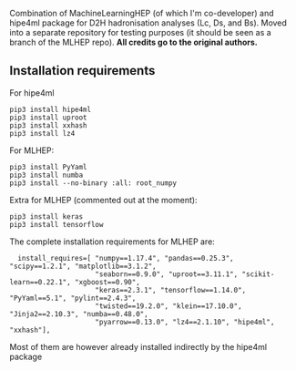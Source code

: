 Combination of MachineLearningHEP (of which I'm co-developer) and hipe4ml package for D2H hadronisation analyses (Lc, Ds, and Bs). Moved into a separate repository for testing purposes (it should be seen as a branch of the MLHEP repo). **All credits go to the original authors.**

## Installation requirements
For hipe4ml
```
pip3 install hipe4ml
pip3 install uproot
pip3 install xxhash
pip3 install lz4
```

For MLHEP:
```
pip3 install PyYaml
pip3 install numba
pip3 install --no-binary :all: root_numpy
```
Extra for MLHEP (commented out at the moment):
```
pip3 install keras
pip3 install tensorflow
```

The complete installation requirements for MLHEP are:
```
  install_requires=[ "numpy==1.17.4", "pandas==0.25.3", "scipy==1.2.1", "matplotlib==3.1.2",
                     "seaborn==0.9.0", "uproot==3.11.1", "scikit-learn==0.22.1", "xgboost==0.90",
                     "keras==2.3.1", "tensorflow==1.14.0", "PyYaml==5.1", "pylint==2.4.3",
                     "twisted==19.2.0", "klein==17.10.0", "Jinja2==2.10.3", "numba==0.48.0",
                     "pyarrow==0.13.0", "lz4==2.1.10", "hipe4ml", "xxhash"],
```
Most of them are however already installed indirectly by the hipe4ml package